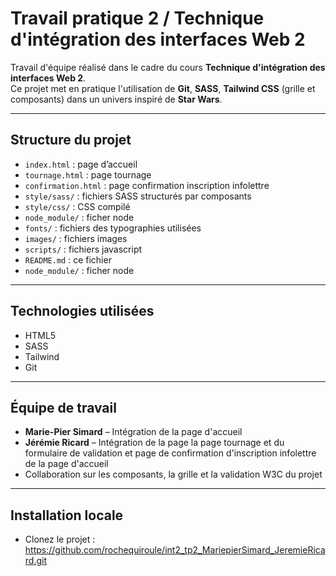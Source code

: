 # Travail pratique 2 / Technique d'intégration des interfaces Web 2

Travail d'équipe réalisé dans le cadre du cours **Technique d'intégration des interfaces Web 2**.  
Ce projet met en pratique l'utilisation de **Git**, **SASS**, **Tailwind CSS** (grille et composants) dans un univers inspiré de **Star Wars**.

---

## Structure du projet

- `index.html` : page d’accueil
- `tournage.html` : page tournage
- `confirmation.html` : page confirmation inscription infolettre
- `style/sass/` : fichiers SASS structurés par composants
- `style/css/` : CSS compilé
- `node_module/` : ficher node
- `fonts/` : fichiers des typographies utilisées
- `images/` : fichiers images
- `scripts/` : fichiers javascript
- `README.md` : ce fichier
- `node_module/` : ficher node

---

## Technologies utilisées

- HTML5
- SASS
- Tailwind
- Git

---

## Équipe de travail

- **Marie-Pier Simard** – Intégration de la page d'accueil
- **Jérémie Ricard** – Intégration de la page la page tournage et du formulaire de validation et page de confirmation d'inscription infolettre de la page d'accueil
- Collaboration sur les composants, la grille et la validation W3C du projet

---

## Installation locale

- Clonez le projet :
  https://github.com/rochequiroule/int2_tp2_MariepierSimard_JeremieRicard.git
